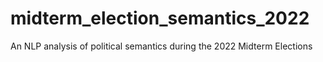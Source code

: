 # midterm_election_semantics_2022
An NLP analysis of political semantics during the 2022 Midterm Elections
